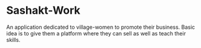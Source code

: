 # Sashakt-Work
An application dedicated to village-women to promote their business. Basic idea is to give them a platform where they can sell as well as teach their skills.
